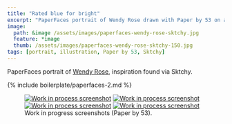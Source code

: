 ```yaml
---
title: "Rated blue for bright"
excerpt: "PaperFaces portrait of Wendy Rose drawn with Paper by 53 on an iPad."
image: 
  path: &image /assets/images/paperfaces-wendy-rose-sktchy.jpg 
  feature: *image
  thumb: /assets/images/paperfaces-wendy-rose-sktchy-150.jpg
tags: [portrait, illustration, Paper by 53, Sktchy]
---
```


PaperFaces portrait of <a href="http://sktchy.com/nlpXWH">Wendy Rose</a>, inspiration found via Sktchy.

{% include boilerplate/paperfaces-2.md %}

<figure class="half">
	<a href="{{ site.url }}/assets/images/paperfaces-wendy-rose-sktchy-process-1-lg.jpg"><img src="{{ site.url }}/assets/images/paperfaces-wendy-rose-sktchy-process-1-600.jpg" alt="Work in process screenshot"></a>
	<a href="{{ site.url }}/assets/images/paperfaces-wendy-rose-sktchy-process-2-lg.jpg"><img src="{{ site.url }}/assets/images/paperfaces-wendy-rose-sktchy-process-2-600.jpg" alt="Work in process screenshot"></a>
	<a href="{{ site.url }}/assets/images/paperfaces-wendy-rose-sktchy-process-3-lg.jpg"><img src="{{ site.url }}/assets/images/paperfaces-wendy-rose-sktchy-process-3-600.jpg" alt="Work in process screenshot"></a>
	<a href="{{ site.url }}/assets/images/paperfaces-wendy-rose-sktchy-process-4-lg.jpg"><img src="{{ site.url }}/assets/images/paperfaces-wendy-rose-sktchy-process-4-600.jpg" alt="Work in process screenshot"></a>
	<figcaption>Work in progress screenshots (Paper by 53).</figcaption>
</figure>
